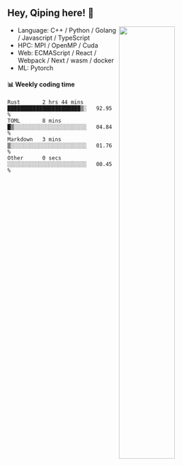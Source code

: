

## Hey, Qiping here! :wave:

[<img align="right" width="50%" src="https://github-readme-stats.vercel.app/api?username=ppppqp&theme=dark&show_icons=true">](https://metrics.lecoq.io/ppppqp?template=classic)



-   Language: C++ / Python / Golang / Javascript / TypeScript
-   HPC: MPI / OpenMP / Cuda
-   Web: ECMAScript / React / Webpack / Next / wasm / docker
-   ML: Pytorch



#### :bar_chart: Weekly coding time

<!--START_SECTION:waka-->

```text
Rust       2 hrs 44 mins   ███████████████████████▒░   92.95 %
TOML       8 mins          █▒░░░░░░░░░░░░░░░░░░░░░░░   04.84 %
Markdown   3 mins          ▒░░░░░░░░░░░░░░░░░░░░░░░░   01.76 %
Other      0 secs          ░░░░░░░░░░░░░░░░░░░░░░░░░   00.45 %
```

<!--END_SECTION:waka-->
